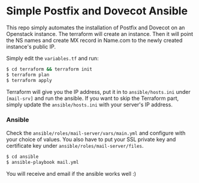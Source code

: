 # Simple Postfix and Dovecot Ansible

This repo simply automates the installation of Postfix and Dovecot on an Openstack instance. The terraform will create an instance. Then it will point the NS names and create MX record in Name.com to the newly created instance's public IP.

Simply edit the `variables.tf` and run:

```bash
$ cd terraform && terraform init
$ terraform plan
$ terraform apply
```

Terraform will give you the IP address, put it in to `ansible/hosts.ini` under `[mail-srv]` and run the ansible.
If you want to skip the Terraform part, simply update the `ansible/hosts.ini` with your server's IP address.

### Ansible

Check the `ansible/roles/mail-server/vars/main.yml` and configure with your choice of values. 
You also have to put your SSL private key and certificate key under `ansible/roles/mail-server/files`.

```bash
$ cd ansible
$ ansible-playbook mail.yml
```

You will receive and email if the ansible works well :)
